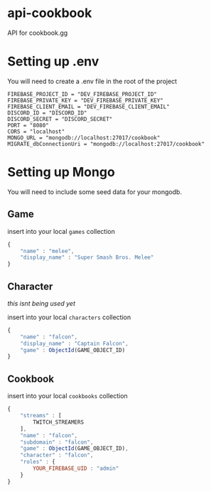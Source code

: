 # api-cookbook

API for cookbook.gg

# Setting up .env

You will need to create a .env file in the root of the project

```
FIREBASE_PROJECT_ID = "DEV_FIREBASE_PROJECT_ID"
FIREBASE_PRIVATE_KEY = "DEV_FIREBASE_PRIVATE_KEY"
FIREBASE_CLIENT_EMAIL = "DEV_FIREBASE_CLIENT_EMAIL"
DISCORD_ID = "DISCORD_ID"
DISCORD_SECRET = "DISCORD_SECRET"
PORT = "8080"
CORS = "localhost"
MONGO_URL = "mongodb://localhost:27017/cookbook"
MIGRATE_dbConnectionUri = "mongodb://localhost:27017/cookbook"
```

# Setting up Mongo

You will need to include some seed data for your mongodb.

## Game

insert into your local `games` collection

```javascript
{
    "name" : "melee",
    "display_name" : "Super Smash Bros. Melee"
}
```

## Character

_this isnt being used yet_

insert into your local `characters` collection

```javascript
{
    "name" : "falcon",
    "display_name" : "Captain Falcon",
    "game" : ObjectId(GAME_OBJECT_ID)
}
```

## Cookbook

insert into your local `cookbooks` collection

```javascript
{
    "streams" : [
        TWITCH_STREAMERS
    ],
    "name" : "falcon",
    "subdomain" : "falcon",
    "game" : ObjectId(GAME_OBJECT_ID),
    "character" : "falcon",
    "roles" : {
        YOUR_FIREBASE_UID : "admin"
    }
}
```
